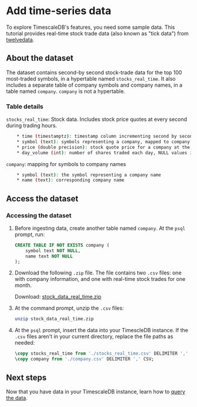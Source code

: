 # Add time-series data

To explore TimescaleDB's features, you need some sample data. This tutorial provides real-time 
stock trade data (also known as "tick data") from [twelvedata][twelve-data].

## About the dataset

The dataset contains second-by second stock-trade data for the top 100 most-traded symbols, in a hypertable named `stocks_real_time`. It also
includes a separate table of company symbols and company names, in a table named `company`. `company` is not a hypertable.

### Table details
`stocks_real_time`: Stock data. Includes stock price quotes at every second during trading hours.

```bash
    * time (timestamptz): timestamp column incrementing second by second
    * symbol (text): symbols representing a company, mapped to company names in the `company` table
    * price (double precision): stock quote price for a company at the given timestamp
    * day_volume (int): number of shares traded each day, NULL values indicate the market is closed
```

`company`: mapping for symbols to company names

```bash
    * symbol (text): the symbol representing a company name
    * name (text): corresponding company name
```

## Access the dataset

<procedure>

### Accessing the dataset

1.  Before ingesting data, create another table named `company`. At the `psql` prompt, run:

    ```sql
    CREATE TABLE IF NOT EXISTS company (
        symbol text NOT NULL,
        name text NOT NULL
    );
    ```

1.  Download the following `.zip` file. The file contains two `.csv` files: one with company information, and one with real-time stock trades for one month.

    Download: <tag type="download">[stock_data_real_time.zip](https://s3.amazonaws.com/assets.timescale.com/docs/downloads/)</tag>

1.  At the command prompt, unzip the `.csv` files:
    ```bash
    unzip stock_data_real_time.zip
    ```

1.  At the `psql` prompt, insert the data into your 
    TimescleDB instance. If the `.csv` files aren't in your current directory, replace the file paths as needed:

    ```sql
    \copy stocks_real_time from './stocks_real_time.csv' DELIMITER ',' CSV;
    \copy company from './company.csv' DELIMITER ',' CSV;
    ```

</procedure>

## Next steps
Now that you have data in your TimescaleDB instance, learn how to [query the data][query-data].


[twelve-data]: https://twelvedata.com/
[script-twelve-data]: /
[query-data]: /getting-started/query-data/